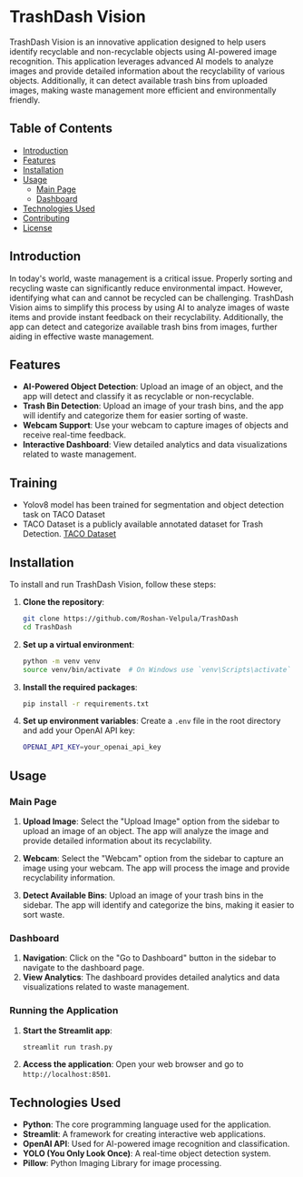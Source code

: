 # TrashDash Vision

TrashDash Vision is an innovative application designed to help users identify recyclable and non-recyclable objects using AI-powered image recognition. This application leverages advanced AI models to analyze images and provide detailed information about the recyclability of various objects. Additionally, it can detect available trash bins from uploaded images, making waste management more efficient and environmentally friendly.

## Table of Contents
- [Introduction](#introduction)
- [Features](#features)
- [Installation](#installation)
- [Usage](#usage)
  - [Main Page](#main-page)
  - [Dashboard](#dashboard)
- [Technologies Used](#technologies-used)
- [Contributing](#contributing)
- [License](#license)

## Introduction

In today's world, waste management is a critical issue. Properly sorting and recycling waste can significantly reduce environmental impact. However, identifying what can and cannot be recycled can be challenging. TrashDash Vision aims to simplify this process by using AI to analyze images of waste items and provide instant feedback on their recyclability. Additionally, the app can detect and categorize available trash bins from images, further aiding in effective waste management.

## Features

- **AI-Powered Object Detection**: Upload an image of an object, and the app will detect and classify it as recyclable or non-recyclable.
- **Trash Bin Detection**: Upload an image of your trash bins, and the app will identify and categorize them for easier sorting of waste.
- **Webcam Support**: Use your webcam to capture images of objects and receive real-time feedback.
- **Interactive Dashboard**: View detailed analytics and data visualizations related to waste management.

## Training

- Yolov8 model has been trained for segmentation and object detection task on TACO Dataset
- TACO Dataset is a publicly available annotated dataset for Trash Detection. [TACO Dataset](http://tacodataset.org/)

## Installation

To install and run TrashDash Vision, follow these steps:

1. **Clone the repository**:
    ```sh
    git clone https://github.com/Roshan-Velpula/TrashDash
    cd TrashDash
    ```

2. **Set up a virtual environment**:
    ```sh
    python -m venv venv
    source venv/bin/activate  # On Windows use `venv\Scripts\activate`
    ```

3. **Install the required packages**:
    ```sh
    pip install -r requirements.txt
    ```

4. **Set up environment variables**:
    Create a `.env` file in the root directory and add your OpenAI API key:
    ```sh
    OPENAI_API_KEY=your_openai_api_key
    ```

## Usage

### Main Page

1. **Upload Image**: Select the "Upload Image" option from the sidebar to upload an image of an object. The app will analyze the image and provide detailed information about its recyclability.

2. **Webcam**: Select the "Webcam" option from the sidebar to capture an image using your webcam. The app will process the image and provide recyclability information.

3. **Detect Available Bins**: Upload an image of your trash bins in the sidebar. The app will identify and categorize the bins, making it easier to sort waste.

### Dashboard

1. **Navigation**: Click on the "Go to Dashboard" button in the sidebar to navigate to the dashboard page.
2. **View Analytics**: The dashboard provides detailed analytics and data visualizations related to waste management.

### Running the Application

1. **Start the Streamlit app**:
    ```sh
    streamlit run trash.py
    ```

2. **Access the application**: Open your web browser and go to `http://localhost:8501`.

## Technologies Used

- **Python**: The core programming language used for the application.
- **Streamlit**: A framework for creating interactive web applications.
- **OpenAI API**: Used for AI-powered image recognition and classification.
- **YOLO (You Only Look Once)**: A real-time object detection system.
- **Pillow**: Python Imaging Library for image processing.

